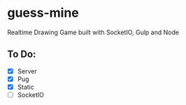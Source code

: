 # guess-mine
Realtime Drawing Game built with SocketIO, Gulp and Node


## To Do:

- [x] Server
- [x] Pug
- [x] Static
- [ ] SocketIO